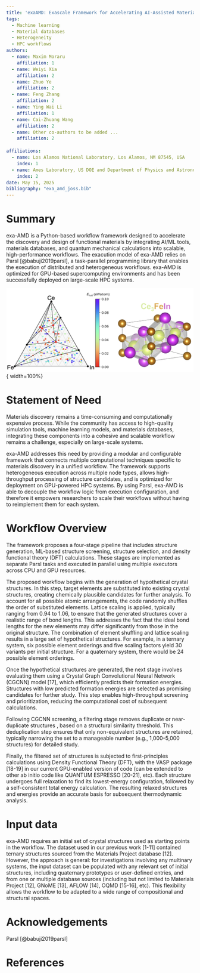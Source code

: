 ```yaml
---
title: 'exaAMD: Exascale Framework for Accelerating AI-Assisted Materials Discovery and Design'
tags:
  - Machine learning
  - Material databases
  - Heterogeneity
  - HPC workflows
authors:
  - name: Maxim Moraru
    affiliation: 1
  - name: Weiyi Xia
    affiliation: 2
  - name: Zhuo Ye
    affiliation: 2
  - name: Feng Zhang 
    affiliation: 2
  - name: Ying Wai Li
    affiliation: 1
  - name: Cai-Zhuang Wang 
    affiliation: 2
  - name: Other co-authors to be added ...
    affiliation: 2
  
affiliations:
  - name: Los Alamos National Laboratory, Los Alamos, NM 87545, USA
    index: 1
  - name: Ames Laboratory, US DOE and Department of Physics and Astronomy, Iowa State University, Ames, Iowa 50011, United States
    index: 2
date: May 15, 2025
bibliography: "exa_amd_joss.bib"
---
```



# Summary

exa-AMD is a Python-based workflow framework designed to accelerate the discovery and design of functional materials by integrating AI/ML tools, materials databases, and quantum mechanical calculations into scalable, high-performance workflows. The exacution model of exa-AMD relies on Parsl [@babuji2019parsl], a task-parallel programming library that enables the execution of distributed and heterogeneous workflows. exa-AMD is optimized for GPU-based supercomputing environments and has been successfully deployed on large-scale HPC systems.

![Prediction of new CeFeIn compounds.](CeFeIn_prediction.png){ width=100%}

# Statement of Need

Materials discovery remains a time-consuming and computationally expensive process. While the community has access to high-quality simulation tools, machine learning models, and materials databases, integrating these components into a cohesive and scalable workflow remains a challenge, especially on large-scale systems. 

exa-AMD addresses this need by providing a modular and configurable framework that connects multiple computational techniques specific to materials discovery in a unified workflow. The framework supports heterogeneous execution across multiple node types, allows high-throughput processing of structure candidates, and is optimized for deployment on GPU-powered HPC systems. By using Parsl, exa-AMD is able to decouple the workflow logic from execution configuration, and therefore it empowers researchers to scale their workflows without having to reimplement them for each system.

# Workflow Overview

The framework proposes a four-stage pipeline that includes structure generation, ML-based structure screening, structure selection, and density functional theory (DFT) calculations. These stages are implemented as separate Parsl tasks and executed in parallel using multiple executors across CPU and GPU resources.

The proposed workflow begins with the generation of hypothetical crystal structures. In this step, target elements are substituted into existing crystal structures, creating chemically plausible candidates for further analysis. To account for all possible atomic arrangements, the code randomly shuffles the order of substituted elements. Lattice scaling is applied, typically ranging from 0.94 to 1.06, to ensure that the generated structures cover a realistic range of bond lengths. This addresses the fact that the ideal bond lengths for the new elements may differ significantly from those in the original structure. The combination of element shuffling and lattice scaling results in a large set of hypothetical structures. For example, in a ternary system, six possible element orderings and five scaling factors yield 30 variants per initial structure. For a quaternary system, there would be 24 possible element orderings.

Once the hypothetical structures are generated, the next stage involves evaluating them using a Crystal Graph Convolutional Neural Network (CGCNN) model [17], which efficiently predicts their formation energies. Structures with low predicted formation energies are selected as promising candidates for further study. This step enables high-throughput screening and prioritization, reducing the computational cost of subsequent calculations.

Following CGCNN screening, a filtering stage removes duplicate or near-duplicate structures , based on a structural similarity threshold. This deduplication step ensures that only non-equivalent structures are retained, typically narrowing the set to a manageable number (e.g., 1,000–5,000 structures) for detailed study.

Finally, the filtered set of structures is subjected to first-principles calculations using Density Functional Theory (DFT), with the VASP package [18-19] in our current GPU-enabled version of code (can be extended to other ab initio code like QUANTUM ESPRESSO [20-21], etc). Each structure undergoes full relaxation to find its lowest-energy configuration, followed by a self-consistent total energy calculation. The resulting relaxed structures and energies provide an accurate basis for subsequent thermodynamic analysis.

# Input data
exa-AMD requires an initial set of crystal structures used as starting points in the workflow. The dataset used in our previous work [1-11] contained ternary structures sourced from the Materials Project database [12]. However, the approach is general: for investigations involving any multinary systems, the input dataset can be populated with any relevant set of initial structures, including quaternary prototypes or user-defined entries, and from one or multiple database sources (including but not limited to Materials Project [12], GNoME [13], AFLOW [14], OQMD [15-16], etc). This flexibility allows the workflow to be adapted to a wide range of compositional and structural spaces.

# Acknowledgements
Parsl [@babuji2019parsl]


# References
